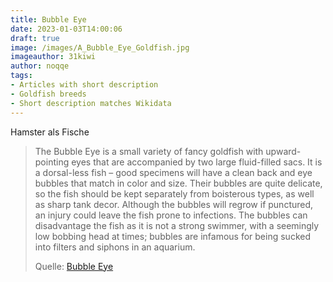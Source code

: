```yaml
---
title: Bubble Eye
date: 2023-01-03T14:00:06
draft: true
image: /images/A_Bubble_Eye_Goldfish.jpg
imageauthor: 31kiwi
author: noqqe
tags: 
- Articles with short description
- Goldfish breeds
- Short description matches Wikidata
---
```


Hamster als Fische

> The Bubble Eye is a small variety of fancy goldfish   with upward-pointing
> eyes that are accompanied by two large fluid-filled sacs. It is a dorsal-less
> fish – good specimens will have a clean back and eye bubbles that match in
> color and size. Their bubbles are quite delicate, so the fish should be kept
> separately from boisterous types, as well as sharp tank decor. Although the
> bubbles will regrow if punctured, an injury could leave the fish prone to
> infections. The bubbles can disadvantage the fish as it is not a strong
> swimmer, with a seemingly low bobbing head at times; bubbles are infamous for
> being sucked into filters and siphons in an aquarium.
>
> Quelle: [Bubble Eye](https://en.wikipedia.org/wiki/Bubble_Eye)

